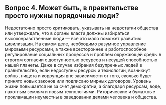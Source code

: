 ## Вопрос 4. Может быть, в правительстве просто нужны порядочные люди?

Недостаточно просто критиковать, указывать на недостатки общества или утверждать, что в органы власти должны избираться высоконравственные люди — всё это мало поможет развитию цивилизации. На самом деле, необходимо разумное управление мировыми ресурсами, а также всестороннее и работоспособное регулирование социальных процессов и проблем окружающей среды в строгом согласии с доступностью ресурсов и несущей способностью нашей планеты. Даже в случае избрания безупречных людей в правительство, если недоступны ресурсы и технологии, возникнут войны, нищета и коррупция вне зависимости от того, сколько будет принято новых законов или подписано мирных договоров. Уровень жизни повышается не за счет демократии, а благодаря ресурсам, воде, пахотным землям и новым технологиями. Риторические и бумажные прокламации неуместны в заведовании делами человека и общества.